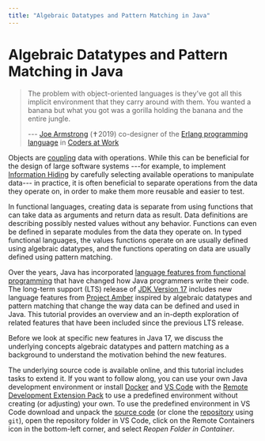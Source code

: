 ```yaml
---
title: "Algebraic Datatypes and Pattern Matching in Java"
---
```


# Algebraic Datatypes and Pattern Matching in Java

> The problem with object-oriented languages is 
> they’ve got all this implicit environment that they carry around with them. 
> You wanted a banana but what you got was a gorilla holding the banana
> and the entire jungle.
>
> --- [Joe Armstrong](https://en.wikipedia.org/wiki/Joe_Armstrong_(programmer))
> (✝︎2019) co-designer of the
> [Erlang programming language](https://www.erlang.org/)
> in
> [Coders at Work](https://codersatwork.com/)

Objects are
[coupling](https://en.wikipedia.org/wiki/Coupling_(computer_programming))
data with operations.
While this can be beneficial for the design of large software systems
---for example, to implement
[Information Hiding](https://en.wikipedia.org/wiki/Information_hiding)
by carefully selecting available operations to manipulate data---
in practice, it is often beneficial 
to separate operations from the data they operate on,
in order to make them more reusable and easier to test.

In functional languages, 
creating data is separate from using functions
that can take data as arguments and return data as result.
Data definitions are describing possibly nested values without any behavior.
Functions can even be defined in separate modules from the data they operate on.
In typed functional languages,
the values functions operate on are usually defined using algebraic datatypes,
and the functions operating on data are usually defined using pattern matching.

Over the years, Java has incorporated
[language features from functional programming](https://sebfisch.github.io/java-fun/)
that have changed how Java programmers write their code.
The long-term support (LTS) release of
[JDK Version 17](https://openjdk.java.net/projects/jdk/17/)
includes new language features from
[Project Amber](https://openjdk.java.net/projects/amber/)
inspired by algebraic datatypes and pattern matching 
that change the way data can be defined and used in Java.
This tutorial provides an overview and an in-depth exploration 
of related features that have been included since the previous LTS release.

Before we look at specific new features in Java 17,
we discuss the underlying concepts algebraic datatypes and pattern matching
as a background to understand the motivation behind the new features.

The underlying source code is available online, 
and this tutorial includes tasks to extend it.
If you want to follow along, you can use your own Java development environment
or install
[Docker](https://docs.docker.com/get-docker/)
and
[VS Code](https://code.visualstudio.com/download)
with the
[Remote Development Extension Pack](https://marketplace.visualstudio.com/items?itemName=ms-vscode-remote.vscode-remote-extensionpack)
to use a predefined environment without creating (or adjusting) your own.
To use the predefined environment in VS Code
download and unpack the
[source code](https://github.com/sebfisch/java-data-code/archive/main.zip)
(or clone the
[repository](https://github.com/sebfisch/java-data-code)
using `git`),
open the repository folder in VS Code,
click on the Remote Containers icon in the bottom-left corner,
and select *Reopen Folder in Container*.

